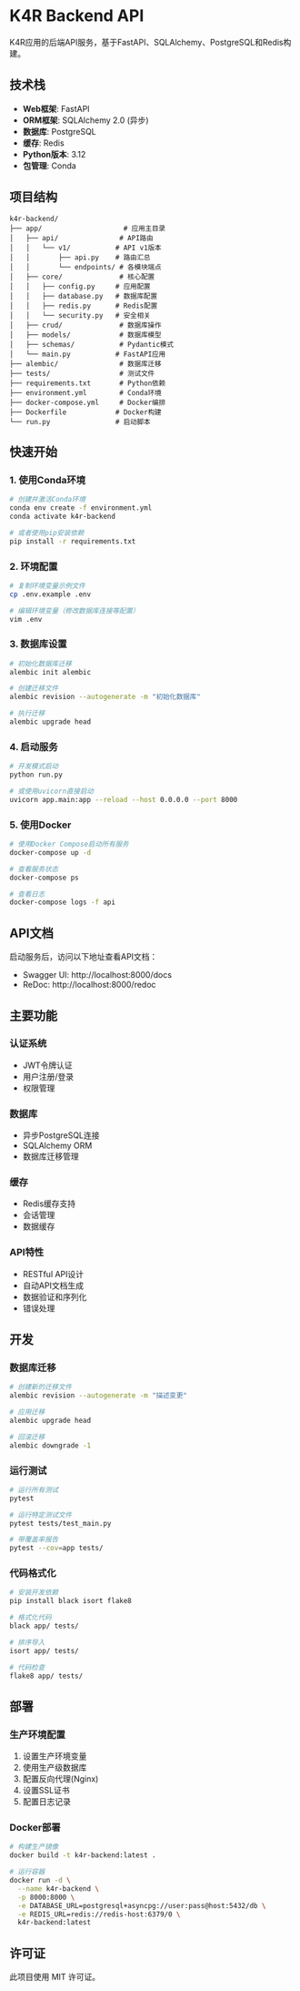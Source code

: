 # K4R Backend API

K4R应用的后端API服务，基于FastAPI、SQLAlchemy、PostgreSQL和Redis构建。

## 技术栈

- **Web框架**: FastAPI
- **ORM框架**: SQLAlchemy 2.0 (异步)
- **数据库**: PostgreSQL
- **缓存**: Redis
- **Python版本**: 3.12
- **包管理**: Conda

## 项目结构

```
k4r-backend/
├── app/                    # 应用主目录
│   ├── api/               # API路由
│   │   └── v1/           # API v1版本
│   │       ├── api.py    # 路由汇总
│   │       └── endpoints/ # 各模块端点
│   ├── core/              # 核心配置
│   │   ├── config.py     # 应用配置
│   │   ├── database.py   # 数据库配置
│   │   ├── redis.py      # Redis配置
│   │   └── security.py   # 安全相关
│   ├── crud/              # 数据库操作
│   ├── models/            # 数据库模型
│   ├── schemas/           # Pydantic模式
│   └── main.py           # FastAPI应用
├── alembic/               # 数据库迁移
├── tests/                 # 测试文件
├── requirements.txt       # Python依赖
├── environment.yml        # Conda环境
├── docker-compose.yml     # Docker编排
├── Dockerfile            # Docker构建
└── run.py                # 启动脚本
```

## 快速开始

### 1. 使用Conda环境

```bash
# 创建并激活Conda环境
conda env create -f environment.yml
conda activate k4r-backend

# 或者使用pip安装依赖
pip install -r requirements.txt
```

### 2. 环境配置

```bash
# 复制环境变量示例文件
cp .env.example .env

# 编辑环境变量（修改数据库连接等配置）
vim .env
```

### 3. 数据库设置

```bash
# 初始化数据库迁移
alembic init alembic

# 创建迁移文件
alembic revision --autogenerate -m "初始化数据库"

# 执行迁移
alembic upgrade head
```

### 4. 启动服务

```bash
# 开发模式启动
python run.py

# 或使用uvicorn直接启动
uvicorn app.main:app --reload --host 0.0.0.0 --port 8000
```

### 5. 使用Docker

```bash
# 使用Docker Compose启动所有服务
docker-compose up -d

# 查看服务状态
docker-compose ps

# 查看日志
docker-compose logs -f api
```

## API文档

启动服务后，访问以下地址查看API文档：

- Swagger UI: http://localhost:8000/docs
- ReDoc: http://localhost:8000/redoc

## 主要功能

### 认证系统
- JWT令牌认证
- 用户注册/登录
- 权限管理

### 数据库
- 异步PostgreSQL连接
- SQLAlchemy ORM
- 数据库迁移管理

### 缓存
- Redis缓存支持
- 会话管理
- 数据缓存

### API特性
- RESTful API设计
- 自动API文档生成
- 数据验证和序列化
- 错误处理

## 开发

### 数据库迁移

```bash
# 创建新的迁移文件
alembic revision --autogenerate -m "描述变更"

# 应用迁移
alembic upgrade head

# 回滚迁移
alembic downgrade -1
```

### 运行测试

```bash
# 运行所有测试
pytest

# 运行特定测试文件
pytest tests/test_main.py

# 带覆盖率报告
pytest --cov=app tests/
```

### 代码格式化

```bash
# 安装开发依赖
pip install black isort flake8

# 格式化代码
black app/ tests/

# 排序导入
isort app/ tests/

# 代码检查
flake8 app/ tests/
```

## 部署

### 生产环境配置

1. 设置生产环境变量
2. 使用生产级数据库
3. 配置反向代理(Nginx)
4. 设置SSL证书
5. 配置日志记录

### Docker部署

```bash
# 构建生产镜像
docker build -t k4r-backend:latest .

# 运行容器
docker run -d \
  --name k4r-backend \
  -p 8000:8000 \
  -e DATABASE_URL=postgresql+asyncpg://user:pass@host:5432/db \
  -e REDIS_URL=redis://redis-host:6379/0 \
  k4r-backend:latest
```

## 许可证

此项目使用 MIT 许可证。 